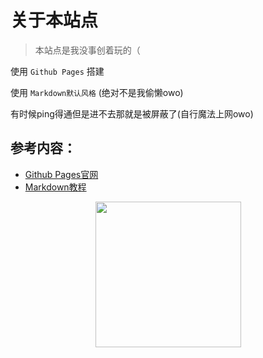 # 关于本站点

> 本站点是我没事创着玩的（

使用 `Github Pages` 搭建

使用 `Markdown默认风格` (绝对不是我偷懒owo)

有时候ping得通但是进不去那就是被屏蔽了(自行魔法上网owo)

## 参考内容：
- [Github Pages官网](https://pages.github.com/)
- [Markdown教程](https://markdown.com.cn/)

<p align="center"><img src="https://cdn.jsdelivr.net/gh/testuser01000/testuser01000.github.io/docs/images/OWO.jpg" width="233"/></p>
